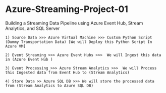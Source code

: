 # Azure-Streaming-Project-01
Building a Streaming Data Pipeline using Azure Event Hub, Stream Analytics, and SQL Server

	1) Source Data >>> Azure Virtual Machine >>> Custom Python Script (Dummy Transportation Data) [We will Deploy this Python Script In Azure VM]

	2) Event Streaming >>> Azure Event Hubs >>>  We will Ingest this data in (Azure Event Hub )

	3) Event Processing >>> Azure Stream Analytics >>>  We will Process this Ingested data from Event Hub to (Stream Analytics)                               
          
	4) Store Data >> Azure SQL DB >>> We will store the processed data from (Stream Analytics to Azure SQL DB)
